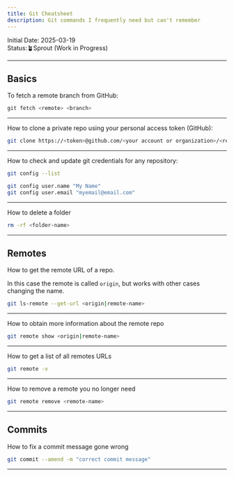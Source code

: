 ```yaml
---
title: Git Cheatsheet
description: Git commands I frequently need but can't remember
---
```

Initial Date: 2025-03-19   
Status:🪴Sprout (Work in Progress)  

----
## Basics   

To fetch a remote branch from GitHub:  

```bash
git fetch <remote> <branch>
```

----

How to clone a private repo using your personal access token (GitHub):  

```bash
git clone https://<token>@github.com/<your account or organization>/<repo>.git
```

----

How to check and update git credentials for any repository:   

```bash
git config --list
```

```bash
git config user.name "My Name"
git config user.email "myemail@email.com"
```

----

How to delete a folder   

```bash
rm -rf <folder-name>
```

----
## Remotes  

How to get the remote URL of a repo.

In this case the remote is called `origin`, but works with other cases changing the name. 

```bash
git ls-remote --get-url <origin|remote-name>
```

---

How to obtain more information about the remote repo   

```bash
git remote show <origin|remote-name> 
```

---

How to get a list of all remotes URLs  

```bash  
git remote -v
```

---

How to remove a remote you no longer need  

```bash
git remote remove <remote-name>
```

---

## Commits  

How to fix a commit message gone wrong  

```bash
git commit --amend -m "correct commit message"
```

----
